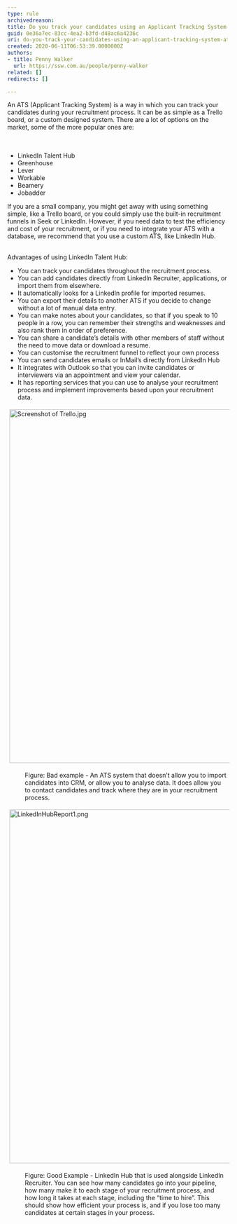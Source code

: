```yaml
---
type: rule
archivedreason: 
title: Do you track your candidates using an Applicant Tracking System (ATS)?
guid: 0e36a7ec-83cc-4ea2-b3fd-d48ac6a4236c
uri: do-you-track-your-candidates-using-an-applicant-tracking-system-ats
created: 2020-06-11T06:53:39.0000000Z
authors:
- title: Penny Walker
  url: https://ssw.com.au/people/penny-walker
related: []
redirects: []

---
```



An ATS (Applicant Tracking System) is a way in which you can track your candidates during your recruitment process. It can be as simple as a Trello board, or a custom designed system. There are a lot of options on the market, some of the more popular ones are&#58;&#160;<br>
<br><excerpt class='endintro'></excerpt><br>
<ul><li>​LinkedIn Talent Hub&#160;&#160;</li><li>Greenhouse&#160;&#160;</li><li>Lever&#160;&#160;</li><li>Workable&#160;&#160;</li><li>Beamery&#160;</li><li>Jobadder&#160;&#160;</li></ul>If you are a small company, you might get away with using something simple, like a Trello board, or you could simply use the&#160;built-in&#160;recruitment funnels in Seek or LinkedIn. However, if you need data to test the efficiency and cost of your recruitment, or if you need to integrate your ATS with a database, we recommend that you use a custom ATS,&#160;like LinkedIn Hub.&#160;&#160;<p></p><p><br>Advantages of using LinkedIn Talent&#160;Hub&#58;&#160;<br></p><ul><li>You can track your candidates throughout the recruitment process.&#160;</li><li>You can add candidates directly from LinkedIn Recruiter, applications, or import them from elsewhere.&#160;&#160;</li><li>It automatically looks for a LinkedIn profile for imported resumes.&#160;</li><li>You can export their details to another ATS if you decide to change without a lot of manual data entry.&#160;</li><li>You can make notes about your candidates, so that if you speak to 10 people in a row, you can remember their strengths and weaknesses&#160;and also&#160;rank them in order of preference.&#160;</li><li>You can share&#160;a&#160;candidate’s&#160;details&#160;with other members of staff without the need to move data or download a resume.&#160;</li><li>You can customise the recruitment funnel to reflect your own process&#160;</li><li>You can send candidates emails or InMail’s directly from LinkedIn Hub&#160;</li><li>It integrates with Outlook so that you can invite candidates or interviewers via an appointment and view your calendar.&#160;</li><li>It has reporting services that you can use to analyse your recruitment process and implement improvements based upon your recruitment data.&#160;<br></li></ul><dl class="ssw15-rteElement-ImageArea"><img src="/PublishingImages/Screenshot%20of%20Trello.jpg" alt="Screenshot of Trello.jpg" style="margin&#58;5px;width&#58;808px;" /></dl><dd class="ssw15-rteElement-FigureBad">Figure&#58;&#160;Bad example -&#160;An ATS system that doesn’t allow you to import candidates into&#160;CRM, or&#160;allow you to analyse data. It does allow you to contact candidates and track where they are in your recruitment process.&#160;&#160;<br></dd><dl class="ssw15-rteElement-ImageArea"><img src="/PublishingImages/LinkedInHubReport1.png" alt="LinkedInHubReport1.png" style="margin&#58;5px;width&#58;808px;" /></dl><dd class="ssw15-rteElement-FigureGood">Figure&#58; Good Example -&#160;LinkedIn Hub that is used alongside LinkedIn Recruiter. You can see how many candidates go into your pipeline, how many make it to each stage of your recruitment process, and how long it takes at each stage, including the “time to hire”. This should show how efficient your process is, and if you lose too many candidates at certain stages in your process.&#160;​<br></dd><p class="ssw15-rteElement-P"></p><p class="ssw15-rteElement-P"><br></p><p></p>


